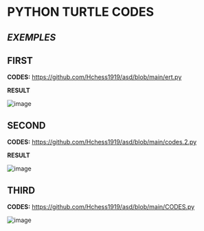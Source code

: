 # PYTHON TURTLE CODES
## _EXEMPLES_

## **FIRST**

**CODES:**
https://github.com/Hchess1919/asd/blob/main/ert.py

**RESULT**






![image](https://github.com/Hchess1919/asd/assets/144543327/958580dc-ba87-44cc-987e-e1a627525059)


## **SECOND**

**CODES:**
https://github.com/Hchess1919/asd/blob/main/codes.2.py


**RESULT**












![image](https://github.com/Hchess1919/asd/assets/144543327/472c7722-21c4-46f2-bd84-42ff87f5d0b5)







## **THIRD**
**CODES:**
https://github.com/Hchess1919/asd/blob/main/CODES.py




![image](https://github.com/Hchess1919/asd/assets/144543327/2ee933b3-ea92-42bb-82d6-1cb66e5fae65)
